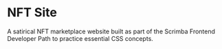 # NFT Site

A satirical NFT marketplace website built as part of the Scrimba Frontend Developer Path to practice essential CSS concepts.